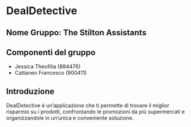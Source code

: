 # DealDetective
## Nome Gruppo: The Stilton Assistants
## Componenti del gruppo
* Jessica Theofilia (894476)
* Cattaneo Francesco (900411)
## Introduzione
DealDetective è un’applicazione che ti permette di trovare il miglior risparmio su i prodotti, confrontando le promozioni da più supermercati e organizzandole in un’unica e conveniente soluzione.
